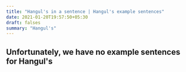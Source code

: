 ```yaml
---
title: "Hangul's in a sentence | Hangul's example sentences"
date: 2021-01-20T19:57:50+05:30
draft: falses
summary: "Hangul's"
---
```

## Unfortunately, we have no example sentences for Hangul's                 
